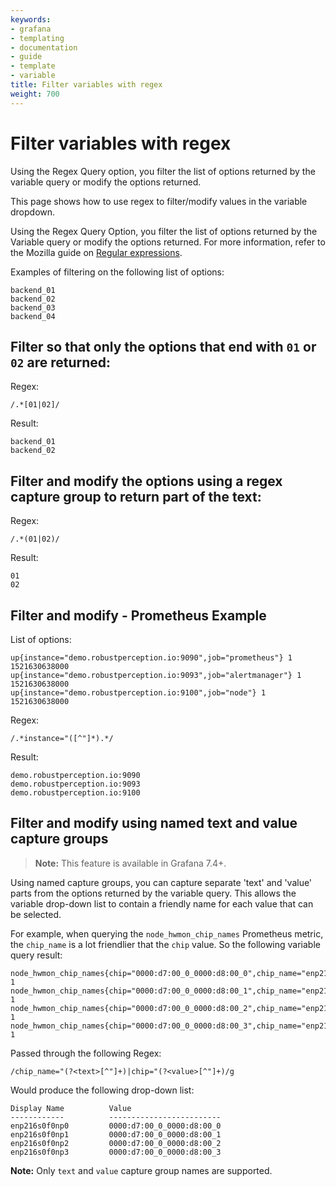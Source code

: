 ```yaml
---
keywords:
- grafana
- templating
- documentation
- guide
- template
- variable
title: Filter variables with regex
weight: 700
---
```



# Filter variables with regex

Using the Regex Query option, you filter the list of options returned by the variable query or modify the options returned.

This page shows how to use regex to filter/modify values in the variable dropdown.

Using the Regex Query Option, you filter the list of options returned by the Variable query or modify the options returned. For more information, refer to the Mozilla guide on [Regular expressions](https://developer.mozilla.org/en-US/docs/Web/JavaScript/Guide/Regular_Expressions).

Examples of filtering on the following list of options:

```text
backend_01
backend_02
backend_03
backend_04
```

## Filter so that only the options that end with `01` or `02` are returned:

Regex:

```regex
/.*[01|02]/
```

Result:

```text
backend_01
backend_02
```

## Filter and modify the options using a regex capture group to return part of the text:

Regex:

```regex
/.*(01|02)/
```

Result:

```text
01
02
```

## Filter and modify - Prometheus Example

List of options:

```text
up{instance="demo.robustperception.io:9090",job="prometheus"} 1 1521630638000
up{instance="demo.robustperception.io:9093",job="alertmanager"} 1 1521630638000
up{instance="demo.robustperception.io:9100",job="node"} 1 1521630638000
```

Regex:

```regex
/.*instance="([^"]*).*/
```

Result:

```text
demo.robustperception.io:9090
demo.robustperception.io:9093
demo.robustperception.io:9100
```

## Filter and modify using named text and value capture groups

> **Note:** This feature is available in Grafana 7.4+.

Using named capture groups, you can capture separate 'text' and 'value' parts from the options returned by the variable query. This allows the variable drop-down list to contain a friendly name for each value that can be selected.

For example, when querying the `node_hwmon_chip_names` Prometheus metric, the `chip_name` is a lot friendlier that the `chip` value. So the following variable query result:

```text
node_hwmon_chip_names{chip="0000:d7:00_0_0000:d8:00_0",chip_name="enp216s0f0np0"} 1
node_hwmon_chip_names{chip="0000:d7:00_0_0000:d8:00_1",chip_name="enp216s0f0np1"} 1
node_hwmon_chip_names{chip="0000:d7:00_0_0000:d8:00_2",chip_name="enp216s0f0np2"} 1
node_hwmon_chip_names{chip="0000:d7:00_0_0000:d8:00_3",chip_name="enp216s0f0np3"} 1
```

Passed through the following Regex:

```regex
/chip_name="(?<text>[^"]+)|chip="(?<value>[^"]+)/g
```

Would produce the following drop-down list:

```text
Display Name          Value
------------          -------------------------
enp216s0f0np0         0000:d7:00_0_0000:d8:00_0
enp216s0f0np1         0000:d7:00_0_0000:d8:00_1
enp216s0f0np2         0000:d7:00_0_0000:d8:00_2
enp216s0f0np3         0000:d7:00_0_0000:d8:00_3
```

**Note:** Only `text` and `value` capture group names are supported.
